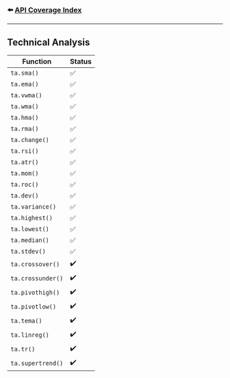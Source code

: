 ### ⬅️ [API Coverage Index](../api-coverage.md)

---

## Technical Analysis

| Function          | Status |
| ----------------- | ------ |
| `ta.sma()`        | ✅     |
| `ta.ema()`        | ✅     |
| `ta.vwma()`       | ✅     |
| `ta.wma()`        | ✅     |
| `ta.hma()`        | ✅     |
| `ta.rma()`        | ✅     |
| `ta.change()`     | ✅     |
| `ta.rsi()`        | ✅     |
| `ta.atr()`        | ✅     |
| `ta.mom()`        | ✅     |
| `ta.roc()`        | ✅     |
| `ta.dev()`        | ✅     |
| `ta.variance()`   | ✅     |
| `ta.highest()`    | ✅     |
| `ta.lowest()`     | ✅     |
| `ta.median()`     | ✅     |
| `ta.stdev()`      | ✅     |
| `ta.crossover()`  | ✔️     |
| `ta.crossunder()` | ✔️     |
| `ta.pivothigh()`  | ✔️     |
| `ta.pivotlow()`   | ✔️     |
| `ta.tema()`       | ✔️     |
| `ta.linreg()`     | ✔️     |
| `ta.tr()`         | ✔️     |
| `ta.supertrend()` | ✔️     |
